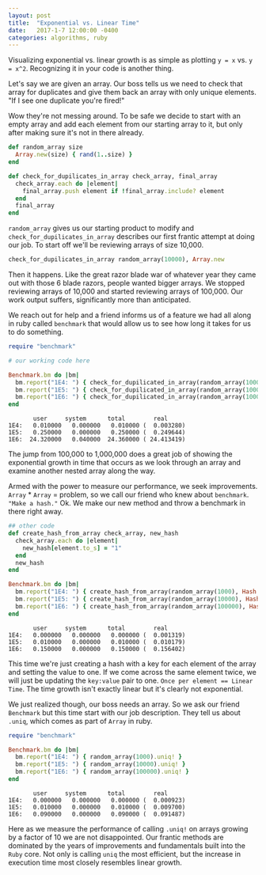 ```yaml
---
layout: post
title:  "Exponential vs. Linear Time"
date:   2017-1-7 12:00:00 -0400
categories: algorithms, ruby
---
```


Visualizing exponential vs. linear growth is as simple as plotting `y = x` vs. `y = x^2`. Recognizing it in your code is another thing.

Let's say we are given an array. Our boss tells us we need to check that array for duplicates and give them back an array with only unique elements. "If I see one duplicate you're fired!"

Wow they're not messing around. To be safe we decide to start with an empty array and add each element from our starting array to it, but only after making sure it's not in there already. 

```ruby
def random_array size
  Array.new(size) { rand(1..size) }
end

def check_for_dupilicates_in_array check_array, final_array
  check_array.each do |element|
    final_array.push element if !final_array.include? element 
  end
  final_array
end
```

`random_array` gives us our starting product to modify and `check_for_dupilicates_in_array` describes our first frantic attempt at doing our job. To start off we'll be reviewing arrays of size 10,000.

```ruby
check_for_dupilicates_in_array random_array(10000), Array.new
```

Then it happens. Like the great razor blade war of whatever year they came out with those 6 blade razors, people wanted bigger arrays. We stopped reviewing arrays of 10,000 and started reviewing arrays of 100,000. Our work output suffers, significantly more than anticipated.

We reach out for help and a friend informs us of a feature we had all along in ruby called `benchmark` that would allow us to see how long it takes for us to do something.

```ruby
require "benchmark"

# our working code here

Benchmark.bm do |bm|
  bm.report("1E4: ") { check_for_dupilicated_in_array(random_array(1000), Array.new) }
  bm.report("1E5: ") { check_for_dupilicated_in_array(random_array(10000), Array.new) }
  bm.report("1E6: ") { check_for_dupilicated_in_array(random_array(100000), Array.new) }
end
```

```
       user     system      total        real
1E4:   0.010000   0.000000   0.010000 (  0.003280)
1E5:   0.250000   0.000000   0.250000 (  0.249644)
1E6:  24.320000   0.040000  24.360000 ( 24.413419)
```

The jump from 100,000 to 1,000,000 does a great job of showing the exponential growth in time that occurs as we look through an array and examine another nested array along the way.

Armed with the power to measure our performance, we seek improvements. `Array` * `Array` = problem, so we call our friend who knew about `benchmark`. `"Make a hash."` Ok. We make our new method and throw a benchmark in there right away.

```ruby
## other code
def create_hash_from_array check_array, new_hash
  check_array.each do |element|
    new_hash[element.to_s] = "1"
  end
  new_hash
end

Benchmark.bm do |bm|
  bm.report("1E4: ") { create_hash_from_array(random_array(1000), Hash.new) }
  bm.report("1E5: ") { create_hash_from_array(random_array(10000), Hash.new) }
  bm.report("1E6: ") { create_hash_from_array(random_array(100000), Hash.new) }
end
```

```
       user     system      total        real
1E4:   0.000000   0.000000   0.000000 (  0.001319)
1E5:   0.010000   0.000000   0.010000 (  0.010179)
1E6:   0.150000   0.000000   0.150000 (  0.156402)
```

This time we're just creating a hash with a key for each element of the array and setting the value to one. If we come across the same element twice, we will just be updating the `key:value` pair to one. `Once per element == Linear Time`. The time growth isn't exactly linear but it's clearly not exponential.

We just realized though, our boss needs an array. So we ask our friend `Benchmark` but this time start with our job description. They tell us about `.uniq`, which comes as part of `Array` in ruby.

```ruby
require "benchmark"

Benchmark.bm do |bm|
  bm.report("1E4: ") { random_array(1000).uniq! }
  bm.report("1E5: ") { random_array(10000).uniq! }
  bm.report("1E6: ") { random_array(100000).uniq! }
end
```

```
       user     system      total        real
1E4:   0.000000   0.000000   0.000000 (  0.000923)
1E5:   0.010000   0.000000   0.010000 (  0.009700)
1E6:   0.090000   0.000000   0.090000 (  0.091487)
```

Here as we measure the performance of calling `.uniq!` on arrays growing by a factor of 10 we are not disappointed. Our frantic methods are dominated by the years of improvements and fundamentals built into the `Ruby` core. Not only is calling `uniq` the most efficient, but the increase in execution time most closely resembles linear growth.

